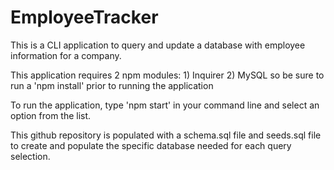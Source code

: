 # EmployeeTracker

This is a CLI application to query and update a database with employee information for a company.

This application requires 2 npm modules: 1) Inquirer 2) MySQL so be sure to run a 'npm install' prior to running the application 

To run the application, type 'npm start' in your command line and select an option from the list.

This github repository is populated with a schema.sql file and seeds.sql file to create and populate the specific database needed for each query selection.